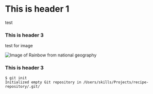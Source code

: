 # This is header 1
test

### This is header 3
test for image

![Image of Rainbow from national geography](https://upload.wikimedia.org/wikipedia/commons/thumb/5/5c/Double-alaskan-rainbow.jpg/1200px-Double-alaskan-rainbow.jpg)

### This is header 3

```
$ git init
Initialized empty Git repository in /Users/skills/Projects/recipe-repository/.git/
```
